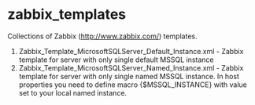 # zabbix_templates

Collections of Zabbix (http://www.zabbix.com/) templates.

1. Zabbix_Template_MicrosoftSQLServer_Default_Instance.xml - Zabbix template for server with only single default MSSQL instance
2. Zabbix_Template_MicrosoftSQLServer_Named_Instance.xml - Zabbix template for server with only single named MSSQL instance. In host properties you need to define macro {$MSSQL_INSTANCE} with value set to your local named instance. 
